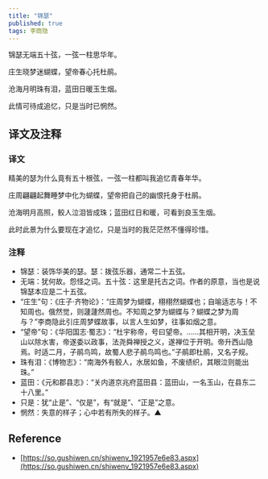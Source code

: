 ```yaml
---
title: "锦瑟"
published: true
tags: 李商隐
---
```


锦瑟无端五十弦，一弦一柱思华年。

庄生晓梦迷蝴蝶，望帝春心托杜鹃。

沧海月明珠有泪，蓝田日暖玉生烟。

此情可待成追忆，只是当时已惘然。

## 译文及注释

### 译文

精美的瑟为什么竟有五十根弦，一弦一柱都叫我追忆青春年华。

庄周翩翩起舞睡梦中化为蝴蝶，望帝把自己的幽恨托身于杜鹃。

沧海明月高照，鲛人泣泪皆成珠；蓝田红日和暖，可看到良玉生烟。

此时此景为什么要现在才追忆，只是当时的我茫茫然不懂得珍惜。

### 注释

- 锦瑟：装饰华美的瑟。瑟：拨弦乐器，通常二十五弦。
- 无端：犹何故。怨怪之词。五十弦：这里是托古之词。作者的原意，当也是说锦瑟本应是二十五弦。
- “庄生”句：《庄子·齐物论》：“庄周梦为蝴蝶，栩栩然蝴蝶也；自喻适志与！不知周也。俄然觉，则蘧蘧然周也。不知周之梦为蝴蝶与？蝴蝶之梦为周与？”李商隐此引庄周梦蝶故事，以言人生如梦，往事如烟之意。
- “望帝”句：《华阳国志·蜀志》：“杜宇称帝，号曰望帝。……其相开明，决玉垒山以除水害，帝遂委以政事，法尧舜禅授之义，遂禅位于开明。帝升西山隐焉。时适二月，子鹃鸟鸣，故蜀人悲子鹃鸟鸣也。”子鹃即杜鹃，又名子规。
- 珠有泪：《博物志》：“南海外有鲛人，水居如鱼，不废绩织，其眼泣则能出珠。”
- 蓝田：《元和郡县志》：“关内道京兆府蓝田县：蓝田山，一名玉山，在县东二十八里。”
- 只是：犹“止是”、“仅是”，有“就是”、“正是”之意。
- 惘然：失意的样子；心中若有所失的样子。▲

## Reference

- [https://so.gushiwen.cn/shiwenv_1921957e6e83.aspx](https://so.gushiwen.cn/shiwenv_1921957e6e83.aspx)